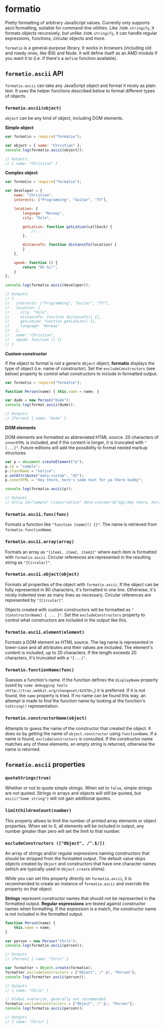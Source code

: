 # formatio

Pretty formatting of arbitrary JavaScript values. Currently only supports ascii
formatting, suitable for command-line utilities. Like `JSON.stringify`, it
formats objects recursively, but unlike `JSON.stringify`, it can handle
regular expressions, functions, circular objects and more.

`formatio` is a general-purpose library. It works in browsers (including old
and rowdy ones, like IE6) and Node. It will define itself as an AMD module if
you want it to (i.e. if there's a `define` function available).


## `formatio.ascii` API

`formatio.ascii` can take any JavaScript object and format it nicely as plain
text. It uses the helper functions described below to format different types of
objects.


### `formatio.ascii(object)`

`object` can be any kind of object, including DOM elements.


**Simple object**

```javascript
var formatio = require("formatio");

var object = { name: "Christian" };
console.log(formatio.ascii(object));

// Outputs:
// { name: "Christian" }
```


**Complex object**

```javascript
var formatio = require("formatio");

var developer = {
    name: "Christian",
    interests: ["Programming", "Guitar", "TV"],

    location: {
        language: "Norway",
        city: "Oslo",

        getLatLon: function getLatLon(callback) {
            // ...
        },

        distanceTo: function distanceTo(location) {
        }
    },

    speak: function () {
        return "Oh hi!";
    }
};

console.log(formatio.ascii(developer));

// Outputs:
// {
//   interests: ["Programming", "Guitar", "TV"],
//   location: {
//     city: "Oslo",
//     distanceTo: function distanceTo() {},
//     getLatLon: function getLatLon() {},
//     language: "Norway"
//   },
//   name: "Christian",
//   speak: function () {}
// }
```


**Custom constructor**

If the object to format is not a generic `Object` object, **formatio**
displays the type of object (i.e. name of constructor). Set the
`excludeConstructors` (see below) property to control what constructors to
include in formatted output.

```javascript
var formatio = require("formatio");

function Person(name) { this.name = name; }

var dude = new Person("Dude");
console.log(format.ascii(dude));

// Outputs:
// [Person] { name: "Dude" }
```


**DOM elements**

DOM elements are formatted as abbreviated HTML source. 20 characters of
`innerHTML` is included, and if the content is longer, it is truncated with
`"[...]"`. Future editions will add the possibility to format nested markup
structures.

```javascript
var p = document.createElement("p");
p.id = "sample";
p.className = "notice";
p.setAttribute("data-custom", "42");
p.innerHTML = "Hey there, here's some text for ya there buddy";

console.log(formatio.ascii(p));

// Outputs
// &lt;p id="sample" class="notice" data-custom="42"&gt;Hey there, here's so[...]&lt;/p&gt;</code></pre>
```


### `formatio.ascii.func(func)`

Formats a function like `"function [name]() {}"`. The name is retrieved from
`formatio.functionName`.


### `formatio.ascii.array(array)`

Formats an array as `"[item1, item2, item3]"` where each item is formatted
with `formatio.ascii`. Circular references are represented in the resulting
string as `"[Circular]"`.


### `formatio.ascii.object(object)`

Formats all properties of the object with `formatio.ascii`. If the object can
be fully represented in 80 characters, it's formatted in one line. Otherwise,
it's nicely indented over as many lines as necessary. Circular references are
represented by `"[Circular]"`.

Objects created with custom constructors will be formatted as
`"[ConstructorName] { ... }"`. Set the `excludeConstructors` property to
control what constructors are included in the output like this.


### `formatio.ascii.element(element)`

Formats a DOM element as HTML source. The tag name is represented in lower-case
and all attributes and their values are included. The element's content is
included, up to 20 characters. If the length exceeds 20 characters, it's
truncated with a `"[...]"`.


### `formatio.functionName(func)`

Guesses a function's name. If the function defines the `displayName` property
(used by `some debugging tools <http://trac.webkit.org/changeset/42478>`_) it is
preferred. If it is not found, the `name` property is tried. If no name can be
found this way, an attempt is made to find the function name by looking at the
function's `toString()` representation.


### `formatio.constructorName(object)`

Attempts to guess the name of the constructor that created the object. It does
so by getting the name of `object.constructor` using `functionName`. If a
name is found, `excludeConstructors` is consulted. If the constructor name
matches any of these elements, an empty string is returned, otherwise the name
is returned.


## `formatio.ascii` properties

### `quoteStrings(true)`

Whether or not to quote simple strings. When set to `false`, simple strings
are not quoted. Strings in arrays and objects will still be quoted, but
`ascii("Some string")` will not gain additional quotes.

### `limitChildrenCount(number)`

This property allows to limit the number of printed array elements or object
properties. When set to 0, all elements will be included in output, any number
greater than zero will set the limit to that number.

### `excludeConstructors (["Object", /^.$/])`

An array of strings and/or regular expressions naming constructors that should
be stripped from the formatted output. The default value skips objects created
by `Object` and constructors that have one character names (which are
typically used in `Object.create` shims).

While you can set this property directly on `formatio.ascii`, it is
recommended to create an instance of `formatio.ascii` and override the
property on that object.

**Strings** represent constructor names that should not be represented in the
formatted output. **Regular expressions** are tested against constructor names
when formatting. If the expression is a match, the constructor name is not
included in the formatted output.

```javascript
function Person(name) {
    this.name = name;
}

var person = new Person("Chris");
console.log(formatio.ascii(person));

// Outputs
// [Person] { name: "Chris" }

var formatter = Object.create(formatio);
formatter.excludeConstructors = ["Object", /^.$/, "Person"];
console.log(formatter.ascii(person));

// Outputs
// { name: "Chris" }

// Global overwrite, generally not recommended
formatio.excludeConstructors = ["Object", /^.$/, "Person"];
console.log(formatio.ascii(person));

// Outputs
// { name: "Chris" }
```
